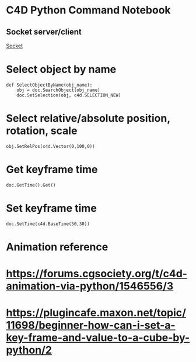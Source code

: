 # C4D Python Command Notebook


## Socket server/client
[Socket](https://www.core4d.com/ipb/forums/topic/109960-cinema4d-udp-output-limits/)

# Select object by name
```
def SelectObjectByName(obj_name):
    obj = doc.SearchObject(obj_name)
    doc.SetSelection(obj, c4d.SELECTION_NEW)
```

# Select relative/absolute position, rotation, scale

```
obj.SetRelPos(c4d.Vector(0,100,0))
```

# Get keyframe time 
```
doc.GetTime().Get()
```

# Set keyframe time
```
doc.SetTime(c4d.BaseTime(50,30))
```

# Animation reference
# https://forums.cgsociety.org/t/c4d-animation-via-python/1546556/3
# https://plugincafe.maxon.net/topic/11698/beginner-how-can-i-set-a-key-frame-and-value-to-a-cube-by-python/2